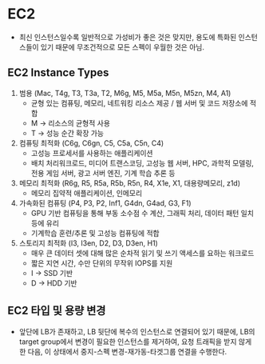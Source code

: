 # EC2
- 최신 인스턴스일수록 일반적으로 가성비가 좋은 것은 맞지만, 용도에 특화된 인스턴스들이 있기 때문에 무조건적으로 모든 스펙이 우월한 것은 아님.

## EC2 Instance Types
1. 범용 (Mac, T4g, T3, T3a, T2, M6g, M5, M5a, M5n, M5zn, M4, A1)
    - 균형 있는 컴퓨팅, 메모리, 네트워킹 리소스 제공 / 웹 서버 및 코드 저장소에 적합
    - M -> 리소스의 균형적 사용
    - T -> 성능 순간 확장 가능
2. 컴퓨팅 최적화 (C6g, C6gn, C5, C5a, C5n, C4)
    - 고성능 프로세서를 사용하는 애플리케이션
    - 배치 처리워크로드, 미디어 트랜스코딩, 고성능 웹 서버, HPC, 과학적 모델링, 전용 게임 서버, 광고 서버 엔진, 기계 학습 추론 등
3. 메모리 최적화 (R6g, R5, R5a, R5b, R5n, R4, X1e, X1, 대용량메모리, z1d)
    - 메모리 집약적 애플리케이션, 인메모리 
4. 가속화된 컴퓨팅 (P4, P3, P2, Inf1, G4dn, G4ad, G3, F1)
    - GPU 기반 컴퓨팅을 통해 부동 소수점 수 계산, 그래픽 처리, 데이터 패턴 일치 등에 유리
    - 기계학습 훈련/추론 및 고성능 컴퓨팅에 적합 
5. 스토리지 최적화 (I3, I3en, D2, D3, D3en, H1)
    - 매우 큰 데이터 셋에 대해 많은 순차적 읽기 및 쓰기 액세스를 요하는 워크로드
    - 짧은 지연 시간, 수만 단위의 무작위 IOPS를 지원
    - I -> SSD 기반
    - D -> HDD 기반

## EC2 타입 및 용량 변경
- 앞단에 LB가 존재하고, LB 뒷단에 복수의 인스턴스로 연결되어 있기 때문에, LB의 target group에서 변경이 필요한 인스턴스를 제거하여, 요청 트래픽을 받지 않게 한 다음, 이 상태에서 중지-스펙 변경-재가동-타겟그룹 연결을 수행한다.

